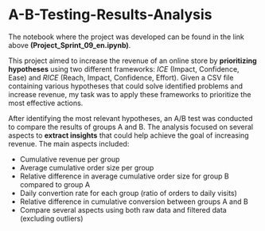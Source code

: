 # A-B-Testing-Results-Analysis
The notebook where the project was developed can be found in the link above **(Project_Sprint_09_en.ipynb)**. 

This project aimed to increase the revenue of an online store by **prioritizing hypotheses** using two different frameworks: *ICE* (Impact, Confidence, Ease) and *RICE* (Reach, Impact, Confidence, Effort). Given a CSV file containing various hypotheses that could solve identified problems and increase revenue, my task was to apply these frameworks to prioritize the most effective actions.

After identifying the most relevant hypotheses, an A/B test was conducted to compare the results of groups A and B. The analysis focused on several aspects to **extract insights** that could help achieve the goal of increasing revenue. The main aspects included:

- Cumulative revenue per group
- Average cumulative order size per group
- Relative difference in average cumulative order size for group B compared to group A
- Daily convertion rate for each group (ratio of orders to daily visits)
- Relative difference in cumulative conversion between groups A and B
- Compare several aspects using both raw data and filtered data (excluding outliers)
